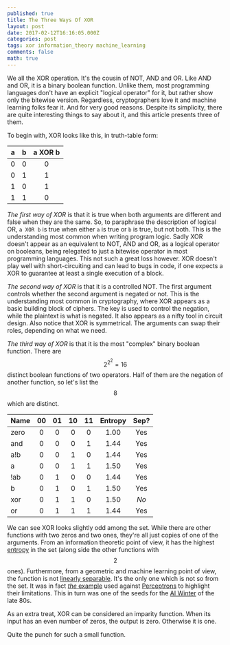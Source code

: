 ```yaml
---
published: true
title: The Three Ways Of XOR
layout: post
date: 2017-02-12T16:16:05.000Z
categories: post
tags: xor information_theory machine_learning
comments: false
math: true
---
```

We all the XOR operation. It's the cousin of NOT, AND and OR. Like AND and OR, it is a binary boolean function. Unlike them, most programming languages don't have an explicit "logical operator" for it, but rather show only the bitewise version. Regardless, cryptographers love it and machine learning folks fear it. And for very good reasons. Despite its simplicity, there are quite interesting things to say about it, and this article presents three of them.

To begin with, XOR looks like this, in truth-table form:

| a   | b   | a XOR b |
|:---:|:---:|:-------:|
|  0  |  0  |  0      |
|  0  |  1  |  1      |
|  1  |  0  |  1      |
|  1  |  1  |  0      |

_The first way of XOR_ is that it is true when both arguments are different and false when they are the same. So, to paraphrase the description of logical OR, `a XOR b` is true when either `a` is true or `b` is true, but not both. This is the understanding most common when writing program logic. Sadly XOR doesn't appear as an equivalent to NOT, AND and OR, as a logical operator on booleans, being relegated to just a bitewise operator in most programming languages. This not such a great loss however. XOR doesn't play well with short-circuiting and can lead to bugs in code, if one expects a XOR to guarantee at least a single execution of a block.

_The second way of XOR_ is that it is a controlled NOT. The first argument controls whether the second argument is negated or not. This is the understanding most common in cryptography, where XOR appears as a basic building block of ciphers. The key is used to control the negation, while the plaintext is what is negated. It also appears as a nifty tool in circuit design. Also notice that XOR is symmetrical. The arguments can swap their roles, depending on what we need.

_The third way of XOR_ is that it is the most "complex" binary boolean function. There are $$2^{2^{2}} = 16$$ distinct boolean functions of two operators. Half of them are the negation of another function, so let's list the $$8$$ which are distinct.

| Name | 00  | 01  | 10  | 11  | Entropy | Sep? |
|:-----|:---:|:---:|:---:|:---:|:-------:|:----:|
| zero |  0  |  0  |  0  |  0  | 1.00 | Yes |
| and  |  0  |  0  |  0  |  1  | 1.44 | Yes |
| a!b  |  0  |  0  |  1  |  0  | 1.44 | Yes |
| a    |  0  |  0  |  1  |  1  | 1.50 | Yes |
| !ab  |  0  |  1  |  0  |  0  | 1.44 | Yes |
| b    |  0  |  1  |  0  |  1  | 1.50 | Yes |
| xor  |  0  |  1  |  1  |  0  | 1.50 | _No_ |
| or   |  0  |  1  |  1  |  1  | 1.44 | Yes |

We can see XOR looks slightly odd among the set. While there are other functions with two zeros and two ones, they're all just copies of one of the arguments. From an information theoretic point of view, it has the highest [entropy](https://en.wikipedia.org/wiki/Entropy_(information_theory)) in the set (along side the other functions with $$2$$ ones). Furthermore, from a geometric and machine learning point of view, the function is not [linearly separable](https://en.wikipedia.org/wiki/Linear_separability). It's the only one which is not so from the set. It was in fact [_the_ example](http://www.ece.utep.edu/research/webfuzzy/docs/kk-thesis/kk-thesis-html/node19.html) used against [Perceptrons](https://en.wikipedia.org/wiki/Perceptron) to highlight their limitations. This in turn was one of the seeds for the [AI Winter](https://en.wikipedia.org/wiki/AI_winter) of the late 80s.

As an extra treat, XOR can be considered an imparity function. When its input has an even number of zeros, the output is zero. Otherwise it is one.

Quite the punch for such a small function.

